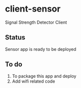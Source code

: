 # client-sensor
Signal Strength Detector Client


Status
------
Sensor app is ready to be deployed

To do
-----
1. To package this app and deploy
2. Add wifi related code
